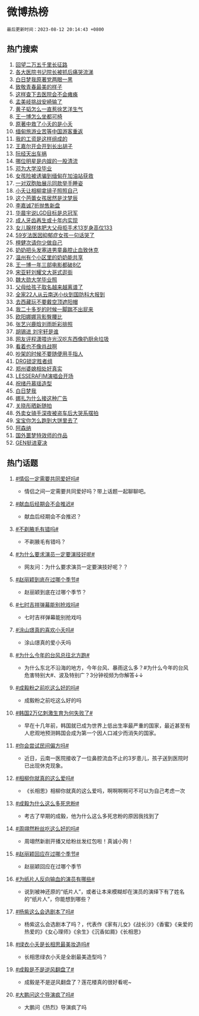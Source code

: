# 微博热榜

`最后更新时间：2023-08-12 20:14:43 +0800`

## 热门搜索

1. [回望二万五千里长征路](https://m.weibo.cn/search?containerid=100103type%3D1%26t%3D10%26q%3D%23%E5%9B%9E%E6%9C%9B%E4%BA%8C%E4%B8%87%E4%BA%94%E5%8D%83%E9%87%8C%E9%95%BF%E5%BE%81%E8%B7%AF%23&stream_entry_id=51&isnewpage=1&extparam=seat%3D1%26filter_type%3Drealtimehot%26pos%3D0%26stream_entry_id%3D51%26dgr%3D0%26cate%3D10103%26c_type%3D51%26display_time%3D1691842482%26pre_seqid%3D1691842482071012112223&luicode=10000011&lfid=106003type%253D25%2526t%253D3%2526disable_hot%253D1%2526filter_type%253Drealtimehot)
1. [各大医院书记院长被抓后痛哭流涕](https://m.weibo.cn/search?containerid=100103type%3D1%26t%3D10%26q%3D%E5%90%84%E5%A4%A7%E5%8C%BB%E9%99%A2%E4%B9%A6%E8%AE%B0%E9%99%A2%E9%95%BF%E8%A2%AB%E6%8A%93%E5%90%8E%E7%97%9B%E5%93%AD%E6%B5%81%E6%B6%95&stream_entry_id=31&isnewpage=1&extparam=seat%3D1%26filter_type%3Drealtimehot%26q%3D%25E5%2590%2584%25E5%25A4%25A7%25E5%258C%25BB%25E9%2599%25A2%25E4%25B9%25A6%25E8%25AE%25B0%25E9%2599%25A2%25E9%2595%25BF%25E8%25A2%25AB%25E6%258A%2593%25E5%2590%258E%25E7%2597%259B%25E5%2593%25AD%25E6%25B5%2581%25E6%25B6%2595%26cate%3D5001%26dgr%3D0%26pos%3D0%26realpos%3D1%26stream_entry_id%3D31%26lcate%3D5001%26flag%3D1%26band_rank%3D1%26c_type%3D31%26display_time%3D1691842482%26pre_seqid%3D1691842482071012112223&luicode=10000011&lfid=106003type%253D25%2526t%253D3%2526disable_hot%253D1%2526filter_type%253Drealtimehot)
1. [白日梦我原著党两眼一黑](https://m.weibo.cn/search?containerid=100103type%3D1%26t%3D10%26q%3D%23%E7%99%BD%E6%97%A5%E6%A2%A6%E6%88%91%E5%8E%9F%E8%91%97%E5%85%9A%E4%B8%A4%E7%9C%BC%E4%B8%80%E9%BB%91%23&stream_entry_id=31&isnewpage=1&extparam=seat%3D1%26filter_type%3Drealtimehot%26q%3D%2523%25E7%2599%25BD%25E6%2597%25A5%25E6%25A2%25A6%25E6%2588%2591%25E5%258E%259F%25E8%2591%2597%25E5%2585%259A%25E4%25B8%25A4%25E7%259C%25BC%25E4%25B8%2580%25E9%25BB%2591%2523%26cate%3D5001%26dgr%3D0%26pos%3D1%26realpos%3D2%26stream_entry_id%3D31%26lcate%3D5001%26flag%3D1%26band_rank%3D2%26c_type%3D31%26display_time%3D1691842482%26pre_seqid%3D1691842482071012112223&luicode=10000011&lfid=106003type%253D25%2526t%253D3%2526disable_hot%253D1%2526filter_type%253Drealtimehot)
1. [致敬青春最美的样子](https://m.weibo.cn/search?containerid=100103type%3D1%26t%3D10%26q%3D%23%E8%87%B4%E6%95%AC%E9%9D%92%E6%98%A5%E6%9C%80%E7%BE%8E%E7%9A%84%E6%A0%B7%E5%AD%90%23&stream_entry_id=31&isnewpage=1&extparam=seat%3D1%26filter_type%3Drealtimehot%26q%3D%2523%25E8%2587%25B4%25E6%2595%25AC%25E9%259D%2592%25E6%2598%25A5%25E6%259C%2580%25E7%25BE%258E%25E7%259A%2584%25E6%25A0%25B7%25E5%25AD%2590%2523%26cate%3D5001%26dgr%3D0%26pos%3D2%26realpos%3D3%26stream_entry_id%3D31%26lcate%3D5001%26flag%3D0%26band_rank%3D3%26c_type%3D31%26display_time%3D1691842482%26pre_seqid%3D1691842482071012112223&luicode=10000011&lfid=106003type%253D25%2526t%253D3%2526disable_hot%253D1%2526filter_type%253Drealtimehot)
1. [这样查下去医院会不会瘫痪](https://m.weibo.cn/search?containerid=100103type%3D1%26t%3D10%26q%3D%E8%BF%99%E6%A0%B7%E6%9F%A5%E4%B8%8B%E5%8E%BB%E5%8C%BB%E9%99%A2%E4%BC%9A%E4%B8%8D%E4%BC%9A%E7%98%AB%E7%97%AA&stream_entry_id=31&isnewpage=1&extparam=seat%3D1%26filter_type%3Drealtimehot%26q%3D%25E8%25BF%2599%25E6%25A0%25B7%25E6%259F%25A5%25E4%25B8%258B%25E5%258E%25BB%25E5%258C%25BB%25E9%2599%25A2%25E4%25BC%259A%25E4%25B8%258D%25E4%25BC%259A%25E7%2598%25AB%25E7%2597%25AA%26cate%3D5001%26dgr%3D0%26pos%3D3%26realpos%3D4%26stream_entry_id%3D31%26lcate%3D5001%26flag%3D1%26band_rank%3D4%26c_type%3D31%26display_time%3D1691842482%26pre_seqid%3D1691842482071012112223&luicode=10000011&lfid=106003type%253D25%2526t%253D3%2526disable_hot%253D1%2526filter_type%253Drealtimehot)
1. [孟美岐挑战安崎输了](https://m.weibo.cn/search?containerid=100103type%3D1%26t%3D10%26q%3D%23%E5%AD%9F%E7%BE%8E%E5%B2%90%E6%8C%91%E6%88%98%E5%AE%89%E5%B4%8E%E8%BE%93%E4%BA%86%23&stream_entry_id=31&isnewpage=1&extparam=seat%3D1%26filter_type%3Drealtimehot%26q%3D%2523%25E5%25AD%259F%25E7%25BE%258E%25E5%25B2%2590%25E6%258C%2591%25E6%2588%2598%25E5%25AE%2589%25E5%25B4%258E%25E8%25BE%2593%25E4%25BA%2586%2523%26cate%3D5001%26dgr%3D0%26pos%3D4%26realpos%3D5%26stream_entry_id%3D31%26lcate%3D5001%26flag%3D1%26band_rank%3D5%26c_type%3D31%26display_time%3D1691842482%26pre_seqid%3D1691842482071012112223&luicode=10000011&lfid=106003type%253D25%2526t%253D3%2526disable_hot%253D1%2526filter_type%253Drealtimehot)
1. [黄子韬怎么一直惹徐艺洋生气](https://m.weibo.cn/search?containerid=100103type%3D1%26t%3D10%26q%3D%23%E9%BB%84%E5%AD%90%E9%9F%AC%E6%80%8E%E4%B9%88%E4%B8%80%E7%9B%B4%E6%83%B9%E5%BE%90%E8%89%BA%E6%B4%8B%E7%94%9F%E6%B0%94%23&stream_entry_id=31&isnewpage=1&extparam=seat%3D1%26filter_type%3Drealtimehot%26q%3D%2523%25E9%25BB%2584%25E5%25AD%2590%25E9%259F%25AC%25E6%2580%258E%25E4%25B9%2588%25E4%25B8%2580%25E7%259B%25B4%25E6%2583%25B9%25E5%25BE%2590%25E8%2589%25BA%25E6%25B4%258B%25E7%2594%259F%25E6%25B0%2594%2523%26cate%3D5001%26dgr%3D0%26pos%3D5%26realpos%3D6%26stream_entry_id%3D31%26lcate%3D5001%26flag%3D1%26band_rank%3D6%26c_type%3D31%26display_time%3D1691842482%26pre_seqid%3D1691842482071012112223&luicode=10000011&lfid=106003type%253D25%2526t%253D3%2526disable_hot%253D1%2526filter_type%253Drealtimehot)
1. [王一博怎么坐都可椅](https://m.weibo.cn/search?containerid=100103type%3D1%26t%3D10%26q%3D%23%E7%8E%8B%E4%B8%80%E5%8D%9A%E6%80%8E%E4%B9%88%E5%9D%90%E9%83%BD%E5%8F%AF%E6%A4%85%23&stream_entry_id=31&isnewpage=1&extparam=seat%3D1%26filter_type%3Drealtimehot%26q%3D%2523%25E7%258E%258B%25E4%25B8%2580%25E5%258D%259A%25E6%2580%258E%25E4%25B9%2588%25E5%259D%2590%25E9%2583%25BD%25E5%258F%25AF%25E6%25A4%2585%2523%26cate%3D5001%26adid%3D199388%26is_ad_pos%3D1%26dgr%3D0%26pos%3D6%26stream_entry_id%3D31%26lcate%3D5001%26band_rank%3D7%26topic_ad%3D1%26c_type%3D31%26display_time%3D1691842482%26pre_seqid%3D1691842482071012112223&luicode=10000011&lfid=106003type%253D25%2526t%253D3%2526disable_hot%253D1%2526filter_type%253Drealtimehot)
1. [原著中救了小夭的是小夭](https://m.weibo.cn/search?containerid=100103type%3D1%26t%3D10%26q%3D%23%E5%8E%9F%E8%91%97%E4%B8%AD%E6%95%91%E4%BA%86%E5%B0%8F%E5%A4%AD%E7%9A%84%E6%98%AF%E5%B0%8F%E5%A4%AD%23&stream_entry_id=31&isnewpage=1&extparam=seat%3D1%26filter_type%3Drealtimehot%26q%3D%2523%25E5%258E%259F%25E8%2591%2597%25E4%25B8%25AD%25E6%2595%2591%25E4%25BA%2586%25E5%25B0%258F%25E5%25A4%25AD%25E7%259A%2584%25E6%2598%25AF%25E5%25B0%258F%25E5%25A4%25AD%2523%26cate%3D5001%26dgr%3D0%26pos%3D7%26realpos%3D7%26stream_entry_id%3D31%26lcate%3D5001%26flag%3D2%26band_rank%3D7%26c_type%3D31%26display_time%3D1691842482%26pre_seqid%3D1691842482071012112223&luicode=10000011&lfid=106003type%253D25%2526t%253D3%2526disable_hot%253D1%2526filter_type%253Drealtimehot)
1. [缅甸旅游业苦等中国游客重返](https://m.weibo.cn/search?containerid=100103type%3D1%26t%3D10%26q%3D%23%E7%BC%85%E7%94%B8%E6%97%85%E6%B8%B8%E4%B8%9A%E8%8B%A6%E7%AD%89%E4%B8%AD%E5%9B%BD%E6%B8%B8%E5%AE%A2%E9%87%8D%E8%BF%94%23&stream_entry_id=31&isnewpage=1&extparam=seat%3D1%26filter_type%3Drealtimehot%26q%3D%2523%25E7%25BC%2585%25E7%2594%25B8%25E6%2597%2585%25E6%25B8%25B8%25E4%25B8%259A%25E8%258B%25A6%25E7%25AD%2589%25E4%25B8%25AD%25E5%259B%25BD%25E6%25B8%25B8%25E5%25AE%25A2%25E9%2587%258D%25E8%25BF%2594%2523%26cate%3D5001%26dgr%3D0%26pos%3D8%26realpos%3D8%26stream_entry_id%3D31%26lcate%3D5001%26flag%3D0%26band_rank%3D8%26c_type%3D31%26display_time%3D1691842482%26pre_seqid%3D1691842482071012112223&luicode=10000011&lfid=106003type%253D25%2526t%253D3%2526disable_hot%253D1%2526filter_type%253Drealtimehot)
1. [我的工资是这样组成的](https://m.weibo.cn/search?containerid=100103type%3D1%26t%3D10%26q%3D%E6%88%91%E7%9A%84%E5%B7%A5%E8%B5%84%E6%98%AF%E8%BF%99%E6%A0%B7%E7%BB%84%E6%88%90%E7%9A%84&stream_entry_id=31&isnewpage=1&extparam=seat%3D1%26filter_type%3Drealtimehot%26q%3D%25E6%2588%2591%25E7%259A%2584%25E5%25B7%25A5%25E8%25B5%2584%25E6%2598%25AF%25E8%25BF%2599%25E6%25A0%25B7%25E7%25BB%2584%25E6%2588%2590%25E7%259A%2584%26cate%3D5001%26dgr%3D0%26pos%3D9%26realpos%3D9%26stream_entry_id%3D31%26lcate%3D5001%26flag%3D1%26band_rank%3D9%26c_type%3D31%26display_time%3D1691842482%26pre_seqid%3D1691842482071012112223&luicode=10000011&lfid=106003type%253D25%2526t%253D3%2526disable_hot%253D1%2526filter_type%253Drealtimehot)
1. [王嘉尔开会开到长出胡子](https://m.weibo.cn/search?containerid=100103type%3D1%26t%3D10%26q%3D%23%E7%8E%8B%E5%98%89%E5%B0%94%E5%BC%80%E4%BC%9A%E5%BC%80%E5%88%B0%E9%95%BF%E5%87%BA%E8%83%A1%E5%AD%90%23&stream_entry_id=31&isnewpage=1&extparam=seat%3D1%26filter_type%3Drealtimehot%26q%3D%2523%25E7%258E%258B%25E5%2598%2589%25E5%25B0%2594%25E5%25BC%2580%25E4%25BC%259A%25E5%25BC%2580%25E5%2588%25B0%25E9%2595%25BF%25E5%2587%25BA%25E8%2583%25A1%25E5%25AD%2590%2523%26cate%3D5001%26dgr%3D0%26pos%3D10%26realpos%3D10%26stream_entry_id%3D31%26lcate%3D5001%26flag%3D1%26band_rank%3D10%26c_type%3D31%26display_time%3D1691842482%26pre_seqid%3D1691842482071012112223&luicode=10000011&lfid=106003type%253D25%2526t%253D3%2526disable_hot%253D1%2526filter_type%253Drealtimehot)
1. [阮经天出车祸](https://m.weibo.cn/search?containerid=100103type%3D1%26t%3D10%26q%3D%23%E9%98%AE%E7%BB%8F%E5%A4%A9%E5%87%BA%E8%BD%A6%E7%A5%B8%23&stream_entry_id=31&isnewpage=1&extparam=seat%3D1%26filter_type%3Drealtimehot%26q%3D%2523%25E9%2598%25AE%25E7%25BB%258F%25E5%25A4%25A9%25E5%2587%25BA%25E8%25BD%25A6%25E7%25A5%25B8%2523%26cate%3D5001%26dgr%3D0%26pos%3D11%26realpos%3D11%26stream_entry_id%3D31%26lcate%3D5001%26flag%3D2%26band_rank%3D11%26c_type%3D31%26display_time%3D1691842482%26pre_seqid%3D1691842482071012112223&luicode=10000011&lfid=106003type%253D25%2526t%253D3%2526disable_hot%253D1%2526filter_type%253Drealtimehot)
1. [哪位明星是内娱的一股清流](https://m.weibo.cn/search?containerid=100103type%3D1%26t%3D10%26q%3D%23%E5%93%AA%E4%BD%8D%E6%98%8E%E6%98%9F%E6%98%AF%E5%86%85%E5%A8%B1%E7%9A%84%E4%B8%80%E8%82%A1%E6%B8%85%E6%B5%81%23&stream_entry_id=31&isnewpage=1&extparam=seat%3D1%26filter_type%3Drealtimehot%26q%3D%2523%25E5%2593%25AA%25E4%25BD%258D%25E6%2598%258E%25E6%2598%259F%25E6%2598%25AF%25E5%2586%2585%25E5%25A8%25B1%25E7%259A%2584%25E4%25B8%2580%25E8%2582%25A1%25E6%25B8%2585%25E6%25B5%2581%2523%26cate%3D5001%26dgr%3D0%26pos%3D12%26realpos%3D12%26stream_entry_id%3D31%26lcate%3D5001%26flag%3D2%26band_rank%3D12%26c_type%3D31%26display_time%3D1691842482%26pre_seqid%3D1691842482071012112223&luicode=10000011&lfid=106003type%253D25%2526t%253D3%2526disable_hot%253D1%2526filter_type%253Drealtimehot)
1. [邓为大学没毕业](https://m.weibo.cn/search?containerid=100103type%3D1%26t%3D10%26q%3D%23%E9%82%93%E4%B8%BA%E5%A4%A7%E5%AD%A6%E6%B2%A1%E6%AF%95%E4%B8%9A%23&stream_entry_id=31&isnewpage=1&extparam=seat%3D1%26filter_type%3Drealtimehot%26q%3D%2523%25E9%2582%2593%25E4%25B8%25BA%25E5%25A4%25A7%25E5%25AD%25A6%25E6%25B2%25A1%25E6%25AF%2595%25E4%25B8%259A%2523%26cate%3D5001%26dgr%3D0%26pos%3D13%26realpos%3D13%26stream_entry_id%3D31%26lcate%3D5001%26flag%3D2%26band_rank%3D13%26c_type%3D31%26display_time%3D1691842482%26pre_seqid%3D1691842482071012112223&luicode=10000011&lfid=106003type%253D25%2526t%253D3%2526disable_hot%253D1%2526filter_type%253Drealtimehot)
1. [女孩险被诱骗到缅甸在加油站获救](https://m.weibo.cn/search?containerid=100103type%3D1%26t%3D10%26q%3D%23%E5%A5%B3%E5%AD%A9%E9%99%A9%E8%A2%AB%E8%AF%B1%E9%AA%97%E5%88%B0%E7%BC%85%E7%94%B8%E5%9C%A8%E5%8A%A0%E6%B2%B9%E7%AB%99%E8%8E%B7%E6%95%91%23&stream_entry_id=31&isnewpage=1&extparam=seat%3D1%26filter_type%3Drealtimehot%26q%3D%2523%25E5%25A5%25B3%25E5%25AD%25A9%25E9%2599%25A9%25E8%25A2%25AB%25E8%25AF%25B1%25E9%25AA%2597%25E5%2588%25B0%25E7%25BC%2585%25E7%2594%25B8%25E5%259C%25A8%25E5%258A%25A0%25E6%25B2%25B9%25E7%25AB%2599%25E8%258E%25B7%25E6%2595%2591%2523%26cate%3D5001%26dgr%3D0%26pos%3D14%26realpos%3D14%26stream_entry_id%3D31%26lcate%3D5001%26flag%3D0%26band_rank%3D14%26c_type%3D31%26display_time%3D1691842482%26pre_seqid%3D1691842482071012112223&luicode=10000011&lfid=106003type%253D25%2526t%253D3%2526disable_hot%253D1%2526filter_type%253Drealtimehot)
1. [一对双胞胎展示同款举手睡姿](https://m.weibo.cn/search?containerid=100103type%3D1%26t%3D10%26q%3D%23%E4%B8%80%E5%AF%B9%E5%8F%8C%E8%83%9E%E8%83%8E%E5%B1%95%E7%A4%BA%E5%90%8C%E6%AC%BE%E4%B8%BE%E6%89%8B%E7%9D%A1%E5%A7%BF%23&stream_entry_id=31&isnewpage=1&extparam=seat%3D1%26filter_type%3Drealtimehot%26q%3D%2523%25E4%25B8%2580%25E5%25AF%25B9%25E5%258F%258C%25E8%2583%259E%25E8%2583%258E%25E5%25B1%2595%25E7%25A4%25BA%25E5%2590%258C%25E6%25AC%25BE%25E4%25B8%25BE%25E6%2589%258B%25E7%259D%25A1%25E5%25A7%25BF%2523%26cate%3D5001%26dgr%3D0%26pos%3D15%26realpos%3D15%26stream_entry_id%3D31%26lcate%3D5001%26flag%3D32768%26band_rank%3D15%26c_type%3D31%26display_time%3D1691842482%26pre_seqid%3D1691842482071012112223&luicode=10000011&lfid=106003type%253D25%2526t%253D3%2526disable_hot%253D1%2526filter_type%253Drealtimehot)
1. [小夭让相柳拿镜子照照自己](https://m.weibo.cn/search?containerid=100103type%3D1%26t%3D10%26q%3D%23%E5%B0%8F%E5%A4%AD%E8%AE%A9%E7%9B%B8%E6%9F%B3%E6%8B%BF%E9%95%9C%E5%AD%90%E7%85%A7%E7%85%A7%E8%87%AA%E5%B7%B1%23&stream_entry_id=31&isnewpage=1&extparam=seat%3D1%26filter_type%3Drealtimehot%26q%3D%2523%25E5%25B0%258F%25E5%25A4%25AD%25E8%25AE%25A9%25E7%259B%25B8%25E6%259F%25B3%25E6%258B%25BF%25E9%2595%259C%25E5%25AD%2590%25E7%2585%25A7%25E7%2585%25A7%25E8%2587%25AA%25E5%25B7%25B1%2523%26cate%3D5001%26dgr%3D0%26pos%3D16%26realpos%3D16%26stream_entry_id%3D31%26lcate%3D5001%26flag%3D1%26band_rank%3D16%26c_type%3D31%26display_time%3D1691842482%26pre_seqid%3D1691842482071012112223&luicode=10000011&lfid=106003type%253D25%2526t%253D3%2526disable_hot%253D1%2526filter_type%253Drealtimehot)
1. [这个芭蕾女孩居然是沈梦辰](https://m.weibo.cn/search?containerid=100103type%3D1%26t%3D10%26q%3D%23%E8%BF%99%E4%B8%AA%E8%8A%AD%E8%95%BE%E5%A5%B3%E5%AD%A9%E5%B1%85%E7%84%B6%E6%98%AF%E6%B2%88%E6%A2%A6%E8%BE%B0%23&stream_entry_id=31&isnewpage=1&extparam=seat%3D1%26filter_type%3Drealtimehot%26q%3D%2523%25E8%25BF%2599%25E4%25B8%25AA%25E8%258A%25AD%25E8%2595%25BE%25E5%25A5%25B3%25E5%25AD%25A9%25E5%25B1%2585%25E7%2584%25B6%25E6%2598%25AF%25E6%25B2%2588%25E6%25A2%25A6%25E8%25BE%25B0%2523%26cate%3D5001%26dgr%3D0%26pos%3D17%26realpos%3D17%26stream_entry_id%3D31%26lcate%3D5001%26flag%3D2%26band_rank%3D17%26c_type%3D31%26display_time%3D1691842482%26pre_seqid%3D1691842482071012112223&luicode=10000011&lfid=106003type%253D25%2526t%253D3%2526disable_hot%253D1%2526filter_type%253Drealtimehot)
1. [李嘉诚7折抛售新盘](https://m.weibo.cn/search?containerid=100103type%3D1%26t%3D10%26q%3D%23%E6%9D%8E%E5%98%89%E8%AF%9A7%E6%8A%98%E6%8A%9B%E5%94%AE%E6%96%B0%E7%9B%98%23&stream_entry_id=31&isnewpage=1&extparam=seat%3D1%26filter_type%3Drealtimehot%26q%3D%2523%25E6%259D%258E%25E5%2598%2589%25E8%25AF%259A7%25E6%258A%2598%25E6%258A%259B%25E5%2594%25AE%25E6%2596%25B0%25E7%259B%2598%2523%26cate%3D5001%26dgr%3D0%26pos%3D18%26realpos%3D18%26stream_entry_id%3D31%26lcate%3D5001%26flag%3D1%26band_rank%3D18%26c_type%3D31%26display_time%3D1691842482%26pre_seqid%3D1691842482071012112223&luicode=10000011&lfid=106003type%253D25%2526t%253D3%2526disable_hot%253D1%2526filter_type%253Drealtimehot)
1. [华晨宇说LGD目标是总冠军](https://m.weibo.cn/search?containerid=100103type%3D1%26t%3D10%26q%3D%23%E5%8D%8E%E6%99%A8%E5%AE%87%E8%AF%B4LGD%E7%9B%AE%E6%A0%87%E6%98%AF%E6%80%BB%E5%86%A0%E5%86%9B%23&stream_entry_id=31&isnewpage=1&extparam=seat%3D1%26filter_type%3Drealtimehot%26q%3D%2523%25E5%258D%258E%25E6%2599%25A8%25E5%25AE%2587%25E8%25AF%25B4LGD%25E7%259B%25AE%25E6%25A0%2587%25E6%2598%25AF%25E6%2580%25BB%25E5%2586%25A0%25E5%2586%259B%2523%26cate%3D5001%26dgr%3D0%26pos%3D19%26realpos%3D19%26stream_entry_id%3D31%26lcate%3D5001%26flag%3D1%26band_rank%3D19%26c_type%3D31%26display_time%3D1691842482%26pre_seqid%3D1691842482071012112223&luicode=10000011&lfid=106003type%253D25%2526t%253D3%2526disable_hot%253D1%2526filter_type%253Drealtimehot)
1. [成人牙齿再生或十年内实现](https://m.weibo.cn/search?containerid=100103type%3D1%26t%3D10%26q%3D%23%E6%88%90%E4%BA%BA%E7%89%99%E9%BD%BF%E5%86%8D%E7%94%9F%E6%88%96%E5%8D%81%E5%B9%B4%E5%86%85%E5%AE%9E%E7%8E%B0%23&stream_entry_id=31&isnewpage=1&extparam=seat%3D1%26filter_type%3Drealtimehot%26q%3D%2523%25E6%2588%2590%25E4%25BA%25BA%25E7%2589%2599%25E9%25BD%25BF%25E5%2586%258D%25E7%2594%259F%25E6%2588%2596%25E5%258D%2581%25E5%25B9%25B4%25E5%2586%2585%25E5%25AE%259E%25E7%258E%25B0%2523%26cate%3D5001%26dgr%3D0%26pos%3D20%26realpos%3D20%26stream_entry_id%3D31%26lcate%3D5001%26flag%3D0%26band_rank%3D20%26c_type%3D31%26display_time%3D1691842482%26pre_seqid%3D1691842482071012112223&luicode=10000011&lfid=106003type%253D25%2526t%253D3%2526disable_hot%253D1%2526filter_type%253Drealtimehot)
1. [女儿腺样体肥大父母拒手术13岁身高仅133](https://m.weibo.cn/search?containerid=100103type%3D1%26t%3D10%26q%3D%23%E5%A5%B3%E5%84%BF%E8%85%BA%E6%A0%B7%E4%BD%93%E8%82%A5%E5%A4%A7%E7%88%B6%E6%AF%8D%E6%8B%92%E6%89%8B%E6%9C%AF13%E5%B2%81%E8%BA%AB%E9%AB%98%E4%BB%85133%23&stream_entry_id=31&isnewpage=1&extparam=seat%3D1%26filter_type%3Drealtimehot%26q%3D%2523%25E5%25A5%25B3%25E5%2584%25BF%25E8%2585%25BA%25E6%25A0%25B7%25E4%25BD%2593%25E8%2582%25A5%25E5%25A4%25A7%25E7%2588%25B6%25E6%25AF%258D%25E6%258B%2592%25E6%2589%258B%25E6%259C%25AF13%25E5%25B2%2581%25E8%25BA%25AB%25E9%25AB%2598%25E4%25BB%2585133%2523%26cate%3D5001%26dgr%3D0%26pos%3D21%26realpos%3D21%26stream_entry_id%3D31%26lcate%3D5001%26flag%3D1%26band_rank%3D21%26c_type%3D31%26display_time%3D1691842482%26pre_seqid%3D1691842482071012112223&luicode=10000011&lfid=106003type%253D25%2526t%253D3%2526disable_hot%253D1%2526filter_type%253Drealtimehot)
1. [59岁法医因抑郁症女孩一句话哭了](https://m.weibo.cn/search?containerid=100103type%3D1%26t%3D10%26q%3D%2359%E5%B2%81%E6%B3%95%E5%8C%BB%E5%9B%A0%E6%8A%91%E9%83%81%E7%97%87%E5%A5%B3%E5%AD%A9%E4%B8%80%E5%8F%A5%E8%AF%9D%E5%93%AD%E4%BA%86%23&stream_entry_id=31&isnewpage=1&extparam=seat%3D1%26filter_type%3Drealtimehot%26q%3D%252359%25E5%25B2%2581%25E6%25B3%2595%25E5%258C%25BB%25E5%259B%25A0%25E6%258A%2591%25E9%2583%2581%25E7%2597%2587%25E5%25A5%25B3%25E5%25AD%25A9%25E4%25B8%2580%25E5%258F%25A5%25E8%25AF%259D%25E5%2593%25AD%25E4%25BA%2586%2523%26cate%3D5001%26dgr%3D0%26pos%3D22%26realpos%3D22%26stream_entry_id%3D31%26lcate%3D5001%26flag%3D2%26band_rank%3D22%26c_type%3D31%26display_time%3D1691842482%26pre_seqid%3D1691842482071012112223&luicode=10000011&lfid=106003type%253D25%2526t%253D3%2526disable_hot%253D1%2526filter_type%253Drealtimehot)
1. [檀健次请你少做自己](https://m.weibo.cn/search?containerid=100103type%3D1%26t%3D10%26q%3D%E6%AA%80%E5%81%A5%E6%AC%A1%E8%AF%B7%E4%BD%A0%E5%B0%91%E5%81%9A%E8%87%AA%E5%B7%B1&stream_entry_id=31&isnewpage=1&extparam=seat%3D1%26filter_type%3Drealtimehot%26q%3D%25E6%25AA%2580%25E5%2581%25A5%25E6%25AC%25A1%25E8%25AF%25B7%25E4%25BD%25A0%25E5%25B0%2591%25E5%2581%259A%25E8%2587%25AA%25E5%25B7%25B1%26cate%3D5001%26dgr%3D0%26pos%3D23%26realpos%3D23%26stream_entry_id%3D31%26lcate%3D5001%26flag%3D1%26band_rank%3D23%26c_type%3D31%26display_time%3D1691842482%26pre_seqid%3D1691842482071012112223&luicode=10000011&lfid=106003type%253D25%2526t%253D3%2526disable_hot%253D1%2526filter_type%253Drealtimehot)
1. [奶奶把头发塞进男童鼻腔止血致休克](https://m.weibo.cn/search?containerid=100103type%3D1%26t%3D10%26q%3D%23%E5%A5%B6%E5%A5%B6%E6%8A%8A%E5%A4%B4%E5%8F%91%E5%A1%9E%E8%BF%9B%E7%94%B7%E7%AB%A5%E9%BC%BB%E8%85%94%E6%AD%A2%E8%A1%80%E8%87%B4%E4%BC%91%E5%85%8B%23&stream_entry_id=31&isnewpage=1&extparam=seat%3D1%26filter_type%3Drealtimehot%26q%3D%2523%25E5%25A5%25B6%25E5%25A5%25B6%25E6%258A%258A%25E5%25A4%25B4%25E5%258F%2591%25E5%25A1%259E%25E8%25BF%259B%25E7%2594%25B7%25E7%25AB%25A5%25E9%25BC%25BB%25E8%2585%2594%25E6%25AD%25A2%25E8%25A1%2580%25E8%2587%25B4%25E4%25BC%2591%25E5%2585%258B%2523%26cate%3D5001%26dgr%3D0%26pos%3D24%26realpos%3D24%26stream_entry_id%3D31%26lcate%3D5001%26flag%3D0%26band_rank%3D24%26c_type%3D31%26display_time%3D1691842482%26pre_seqid%3D1691842482071012112223&luicode=10000011&lfid=106003type%253D25%2526t%253D3%2526disable_hot%253D1%2526filter_type%253Drealtimehot)
1. [温州有个小区里的奶奶能共享](https://m.weibo.cn/search?containerid=100103type%3D1%26t%3D10%26q%3D%23%E6%B8%A9%E5%B7%9E%E6%9C%89%E4%B8%AA%E5%B0%8F%E5%8C%BA%E9%87%8C%E7%9A%84%E5%A5%B6%E5%A5%B6%E8%83%BD%E5%85%B1%E4%BA%AB%23&stream_entry_id=31&isnewpage=1&extparam=seat%3D1%26filter_type%3Drealtimehot%26q%3D%2523%25E6%25B8%25A9%25E5%25B7%259E%25E6%259C%2589%25E4%25B8%25AA%25E5%25B0%258F%25E5%258C%25BA%25E9%2587%258C%25E7%259A%2584%25E5%25A5%25B6%25E5%25A5%25B6%25E8%2583%25BD%25E5%2585%25B1%25E4%25BA%25AB%2523%26cate%3D5001%26dgr%3D0%26pos%3D25%26realpos%3D25%26stream_entry_id%3D31%26lcate%3D5001%26flag%3D32768%26band_rank%3D25%26c_type%3D31%26display_time%3D1691842482%26pre_seqid%3D1691842482071012112223&luicode=10000011&lfid=106003type%253D25%2526t%253D3%2526disable_hot%253D1%2526filter_type%253Drealtimehot)
1. [王一博一年三部电影都破8亿](https://m.weibo.cn/search?containerid=100103type%3D1%26t%3D10%26q%3D%23%E7%8E%8B%E4%B8%80%E5%8D%9A%E4%B8%80%E5%B9%B4%E4%B8%89%E9%83%A8%E7%94%B5%E5%BD%B1%E9%83%BD%E7%A0%B48%E4%BA%BF%23&stream_entry_id=31&isnewpage=1&extparam=seat%3D1%26filter_type%3Drealtimehot%26q%3D%2523%25E7%258E%258B%25E4%25B8%2580%25E5%258D%259A%25E4%25B8%2580%25E5%25B9%25B4%25E4%25B8%2589%25E9%2583%25A8%25E7%2594%25B5%25E5%25BD%25B1%25E9%2583%25BD%25E7%25A0%25B48%25E4%25BA%25BF%2523%26cate%3D5001%26dgr%3D0%26pos%3D26%26realpos%3D26%26stream_entry_id%3D31%26lcate%3D5001%26flag%3D1%26band_rank%3D26%26c_type%3D31%26display_time%3D1691842482%26pre_seqid%3D1691842482071012112223&luicode=10000011&lfid=106003type%253D25%2526t%253D3%2526disable_hot%253D1%2526filter_type%253Drealtimehot)
1. [宋亚轩刘耀文大哥式逛街](https://m.weibo.cn/search?containerid=100103type%3D1%26t%3D10%26q%3D%23%E5%AE%8B%E4%BA%9A%E8%BD%A9%E5%88%98%E8%80%80%E6%96%87%E5%A4%A7%E5%93%A5%E5%BC%8F%E9%80%9B%E8%A1%97%23&stream_entry_id=31&isnewpage=1&extparam=seat%3D1%26filter_type%3Drealtimehot%26q%3D%2523%25E5%25AE%258B%25E4%25BA%259A%25E8%25BD%25A9%25E5%2588%2598%25E8%2580%2580%25E6%2596%2587%25E5%25A4%25A7%25E5%2593%25A5%25E5%25BC%258F%25E9%2580%259B%25E8%25A1%2597%2523%26cate%3D5001%26dgr%3D0%26pos%3D27%26realpos%3D27%26stream_entry_id%3D31%26lcate%3D5001%26flag%3D1%26band_rank%3D27%26c_type%3D31%26display_time%3D1691842482%26pre_seqid%3D1691842482071012112223&luicode=10000011&lfid=106003type%253D25%2526t%253D3%2526disable_hot%253D1%2526filter_type%253Drealtimehot)
1. [魏大勋大学毕业照](https://m.weibo.cn/search?containerid=100103type%3D1%26t%3D10%26q%3D%23%E9%AD%8F%E5%A4%A7%E5%8B%8B%E5%A4%A7%E5%AD%A6%E6%AF%95%E4%B8%9A%E7%85%A7%23&stream_entry_id=31&isnewpage=1&extparam=seat%3D1%26filter_type%3Drealtimehot%26q%3D%2523%25E9%25AD%258F%25E5%25A4%25A7%25E5%258B%258B%25E5%25A4%25A7%25E5%25AD%25A6%25E6%25AF%2595%25E4%25B8%259A%25E7%2585%25A7%2523%26cate%3D5001%26dgr%3D0%26pos%3D28%26realpos%3D28%26stream_entry_id%3D31%26lcate%3D5001%26flag%3D0%26band_rank%3D28%26c_type%3D31%26display_time%3D1691842482%26pre_seqid%3D1691842482071012112223&luicode=10000011&lfid=106003type%253D25%2526t%253D3%2526disable_hot%253D1%2526filter_type%253Drealtimehot)
1. [父母给孩子取名越来越离谱了](https://m.weibo.cn/search?containerid=100103type%3D1%26t%3D10%26q%3D%E7%88%B6%E6%AF%8D%E7%BB%99%E5%AD%A9%E5%AD%90%E5%8F%96%E5%90%8D%E8%B6%8A%E6%9D%A5%E8%B6%8A%E7%A6%BB%E8%B0%B1%E4%BA%86&stream_entry_id=31&isnewpage=1&extparam=seat%3D1%26filter_type%3Drealtimehot%26q%3D%25E7%2588%25B6%25E6%25AF%258D%25E7%25BB%2599%25E5%25AD%25A9%25E5%25AD%2590%25E5%258F%2596%25E5%2590%258D%25E8%25B6%258A%25E6%259D%25A5%25E8%25B6%258A%25E7%25A6%25BB%25E8%25B0%25B1%25E4%25BA%2586%26cate%3D5001%26dgr%3D0%26pos%3D29%26realpos%3D29%26stream_entry_id%3D31%26lcate%3D5001%26flag%3D0%26band_rank%3D29%26c_type%3D31%26display_time%3D1691842482%26pre_seqid%3D1691842482071012112223&luicode=10000011&lfid=106003type%253D25%2526t%253D3%2526disable_hot%253D1%2526filter_type%253Drealtimehot)
1. [全家22人从云南送小伙到国防科大报到](https://m.weibo.cn/search?containerid=100103type%3D1%26t%3D10%26q%3D%23%E5%85%A8%E5%AE%B622%E4%BA%BA%E4%BB%8E%E4%BA%91%E5%8D%97%E9%80%81%E5%B0%8F%E4%BC%99%E5%88%B0%E5%9B%BD%E9%98%B2%E7%A7%91%E5%A4%A7%E6%8A%A5%E5%88%B0%23&stream_entry_id=31&isnewpage=1&extparam=seat%3D1%26filter_type%3Drealtimehot%26q%3D%2523%25E5%2585%25A8%25E5%25AE%25B622%25E4%25BA%25BA%25E4%25BB%258E%25E4%25BA%2591%25E5%258D%2597%25E9%2580%2581%25E5%25B0%258F%25E4%25BC%2599%25E5%2588%25B0%25E5%259B%25BD%25E9%2598%25B2%25E7%25A7%2591%25E5%25A4%25A7%25E6%258A%25A5%25E5%2588%25B0%2523%26cate%3D5001%26dgr%3D0%26pos%3D30%26realpos%3D30%26stream_entry_id%3D31%26lcate%3D5001%26flag%3D32768%26band_rank%3D30%26c_type%3D31%26display_time%3D1691842482%26pre_seqid%3D1691842482071012112223&luicode=10000011&lfid=106003type%253D25%2526t%253D3%2526disable_hot%253D1%2526filter_type%253Drealtimehot)
1. [去西藏玩不要戴空顶遮阳帽](https://m.weibo.cn/search?containerid=100103type%3D1%26t%3D10%26q%3D%23%E5%8E%BB%E8%A5%BF%E8%97%8F%E7%8E%A9%E4%B8%8D%E8%A6%81%E6%88%B4%E7%A9%BA%E9%A1%B6%E9%81%AE%E9%98%B3%E5%B8%BD%23&stream_entry_id=31&isnewpage=1&extparam=seat%3D1%26filter_type%3Drealtimehot%26q%3D%2523%25E5%258E%25BB%25E8%25A5%25BF%25E8%2597%258F%25E7%258E%25A9%25E4%25B8%258D%25E8%25A6%2581%25E6%2588%25B4%25E7%25A9%25BA%25E9%25A1%25B6%25E9%2581%25AE%25E9%2598%25B3%25E5%25B8%25BD%2523%26cate%3D5001%26dgr%3D0%26pos%3D31%26realpos%3D31%26stream_entry_id%3D31%26lcate%3D5001%26flag%3D1%26band_rank%3D31%26c_type%3D31%26display_time%3D1691842482%26pre_seqid%3D1691842482071012112223&luicode=10000011&lfid=106003type%253D25%2526t%253D3%2526disable_hot%253D1%2526filter_type%253Drealtimehot)
1. [我二十多岁的时候一脚踹不出屁来](https://m.weibo.cn/search?containerid=100103type%3D1%26t%3D10%26q%3D%E6%88%91%E4%BA%8C%E5%8D%81%E5%A4%9A%E5%B2%81%E7%9A%84%E6%97%B6%E5%80%99%E4%B8%80%E8%84%9A%E8%B8%B9%E4%B8%8D%E5%87%BA%E5%B1%81%E6%9D%A5&stream_entry_id=31&isnewpage=1&extparam=seat%3D1%26filter_type%3Drealtimehot%26q%3D%25E6%2588%2591%25E4%25BA%258C%25E5%258D%2581%25E5%25A4%259A%25E5%25B2%2581%25E7%259A%2584%25E6%2597%25B6%25E5%2580%2599%25E4%25B8%2580%25E8%2584%259A%25E8%25B8%25B9%25E4%25B8%258D%25E5%2587%25BA%25E5%25B1%2581%25E6%259D%25A5%26cate%3D5001%26dgr%3D0%26pos%3D32%26realpos%3D32%26stream_entry_id%3D31%26lcate%3D5001%26flag%3D1%26band_rank%3D32%26c_type%3D31%26display_time%3D1691842482%26pre_seqid%3D1691842482071012112223&luicode=10000011&lfid=106003type%253D25%2526t%253D3%2526disable_hot%253D1%2526filter_type%253Drealtimehot)
1. [欧阳娜娜背影臀腰比](https://m.weibo.cn/search?containerid=100103type%3D1%26t%3D10%26q%3D%23%E6%AC%A7%E9%98%B3%E5%A8%9C%E5%A8%9C%E8%83%8C%E5%BD%B1%E8%87%80%E8%85%B0%E6%AF%94%23&stream_entry_id=31&isnewpage=1&extparam=seat%3D1%26filter_type%3Drealtimehot%26q%3D%2523%25E6%25AC%25A7%25E9%2598%25B3%25E5%25A8%259C%25E5%25A8%259C%25E8%2583%258C%25E5%25BD%25B1%25E8%2587%2580%25E8%2585%25B0%25E6%25AF%2594%2523%26cate%3D5001%26dgr%3D0%26pos%3D33%26realpos%3D33%26stream_entry_id%3D31%26lcate%3D5001%26flag%3D0%26band_rank%3D33%26c_type%3D31%26display_time%3D1691842482%26pre_seqid%3D1691842482071012112223&luicode=10000011&lfid=106003type%253D25%2526t%253D3%2526disable_hot%253D1%2526filter_type%253Drealtimehot)
1. [张艺兴鹿晗刘雨昕彩排照](https://m.weibo.cn/search?containerid=100103type%3D1%26t%3D10%26q%3D%23%E5%BC%A0%E8%89%BA%E5%85%B4%E9%B9%BF%E6%99%97%E5%88%98%E9%9B%A8%E6%98%95%E5%BD%A9%E6%8E%92%E7%85%A7%23&stream_entry_id=31&isnewpage=1&extparam=seat%3D1%26filter_type%3Drealtimehot%26q%3D%2523%25E5%25BC%25A0%25E8%2589%25BA%25E5%2585%25B4%25E9%25B9%25BF%25E6%2599%2597%25E5%2588%2598%25E9%259B%25A8%25E6%2598%2595%25E5%25BD%25A9%25E6%258E%2592%25E7%2585%25A7%2523%26cate%3D5001%26dgr%3D0%26pos%3D34%26realpos%3D34%26stream_entry_id%3D31%26lcate%3D5001%26flag%3D0%26band_rank%3D34%26c_type%3D31%26display_time%3D1691842482%26pre_seqid%3D1691842482071012112223&luicode=10000011&lfid=106003type%253D25%2526t%253D3%2526disable_hot%253D1%2526filter_type%253Drealtimehot)
1. [胡锡进 刘宇轩是谁](https://m.weibo.cn/search?containerid=100103type%3D1%26t%3D10%26q%3D%E8%83%A1%E9%94%A1%E8%BF%9B+%E5%88%98%E5%AE%87%E8%BD%A9%E6%98%AF%E8%B0%81&stream_entry_id=31&isnewpage=1&extparam=seat%3D1%26filter_type%3Drealtimehot%26q%3D%25E8%2583%25A1%25E9%2594%25A1%25E8%25BF%259B%2520%25E5%2588%2598%25E5%25AE%2587%25E8%25BD%25A9%25E6%2598%25AF%25E8%25B0%2581%26cate%3D5001%26dgr%3D0%26pos%3D35%26realpos%3D35%26stream_entry_id%3D31%26lcate%3D5001%26flag%3D1%26band_rank%3D35%26c_type%3D31%26display_time%3D1691842482%26pre_seqid%3D1691842482071012112223&luicode=10000011&lfid=106003type%253D25%2526t%253D3%2526disable_hot%253D1%2526filter_type%253Drealtimehot)
1. [网友评程潇喂许光汉吃东西像扔厨余垃圾](https://m.weibo.cn/search?containerid=100103type%3D1%26t%3D10%26q%3D%23%E7%BD%91%E5%8F%8B%E8%AF%84%E7%A8%8B%E6%BD%87%E5%96%82%E8%AE%B8%E5%85%89%E6%B1%89%E5%90%83%E4%B8%9C%E8%A5%BF%E5%83%8F%E6%89%94%E5%8E%A8%E4%BD%99%E5%9E%83%E5%9C%BE%23&stream_entry_id=31&isnewpage=1&extparam=seat%3D1%26filter_type%3Drealtimehot%26q%3D%2523%25E7%25BD%2591%25E5%258F%258B%25E8%25AF%2584%25E7%25A8%258B%25E6%25BD%2587%25E5%2596%2582%25E8%25AE%25B8%25E5%2585%2589%25E6%25B1%2589%25E5%2590%2583%25E4%25B8%259C%25E8%25A5%25BF%25E5%2583%258F%25E6%2589%2594%25E5%258E%25A8%25E4%25BD%2599%25E5%259E%2583%25E5%259C%25BE%2523%26cate%3D5001%26dgr%3D0%26pos%3D36%26realpos%3D36%26stream_entry_id%3D31%26lcate%3D5001%26flag%3D0%26band_rank%3D36%26c_type%3D31%26display_time%3D1691842482%26pre_seqid%3D1691842482071012112223&luicode=10000011&lfid=106003type%253D25%2526t%253D3%2526disable_hot%253D1%2526filter_type%253Drealtimehot)
1. [看着也不像肖战啊](https://m.weibo.cn/search?containerid=100103type%3D1%26t%3D10%26q%3D%23%E7%9C%8B%E7%9D%80%E4%B9%9F%E4%B8%8D%E5%83%8F%E8%82%96%E6%88%98%E5%95%8A%23&stream_entry_id=31&isnewpage=1&extparam=seat%3D1%26filter_type%3Drealtimehot%26q%3D%2523%25E7%259C%258B%25E7%259D%2580%25E4%25B9%259F%25E4%25B8%258D%25E5%2583%258F%25E8%2582%2596%25E6%2588%2598%25E5%2595%258A%2523%26cate%3D5001%26dgr%3D0%26pos%3D37%26realpos%3D37%26stream_entry_id%3D31%26lcate%3D5001%26flag%3D0%26band_rank%3D37%26c_type%3D31%26display_time%3D1691842482%26pre_seqid%3D1691842482071012112223&luicode=10000011&lfid=106003type%253D25%2526t%253D3%2526disable_hot%253D1%2526filter_type%253Drealtimehot)
1. [吵架的时候不要随便用手指人](https://m.weibo.cn/search?containerid=100103type%3D1%26t%3D10%26q%3D%E5%90%B5%E6%9E%B6%E7%9A%84%E6%97%B6%E5%80%99%E4%B8%8D%E8%A6%81%E9%9A%8F%E4%BE%BF%E7%94%A8%E6%89%8B%E6%8C%87%E4%BA%BA&stream_entry_id=31&isnewpage=1&extparam=seat%3D1%26filter_type%3Drealtimehot%26q%3D%25E5%2590%25B5%25E6%259E%25B6%25E7%259A%2584%25E6%2597%25B6%25E5%2580%2599%25E4%25B8%258D%25E8%25A6%2581%25E9%259A%258F%25E4%25BE%25BF%25E7%2594%25A8%25E6%2589%258B%25E6%258C%2587%25E4%25BA%25BA%26cate%3D5001%26dgr%3D0%26pos%3D38%26realpos%3D38%26stream_entry_id%3D31%26lcate%3D5001%26flag%3D1%26band_rank%3D38%26c_type%3D31%26display_time%3D1691842482%26pre_seqid%3D1691842482071012112223&luicode=10000011&lfid=106003type%253D25%2526t%253D3%2526disable_hot%253D1%2526filter_type%253Drealtimehot)
1. [DRG锁定胜者组](https://m.weibo.cn/search?containerid=100103type%3D1%26t%3D10%26q%3D%23DRG%E9%94%81%E5%AE%9A%E8%83%9C%E8%80%85%E7%BB%84%23&stream_entry_id=31&isnewpage=1&extparam=seat%3D1%26filter_type%3Drealtimehot%26q%3D%2523DRG%25E9%2594%2581%25E5%25AE%259A%25E8%2583%259C%25E8%2580%2585%25E7%25BB%2584%2523%26cate%3D5001%26dgr%3D0%26pos%3D39%26realpos%3D39%26stream_entry_id%3D31%26lcate%3D5001%26flag%3D1%26band_rank%3D39%26c_type%3D31%26display_time%3D1691842482%26pre_seqid%3D1691842482071012112223&luicode=10000011&lfid=106003type%253D25%2526t%253D3%2526disable_hot%253D1%2526filter_type%253Drealtimehot)
1. [郑州婆媳相处好真实](https://m.weibo.cn/search?containerid=100103type%3D1%26t%3D10%26q%3D%23%E9%83%91%E5%B7%9E%E5%A9%86%E5%AA%B3%E7%9B%B8%E5%A4%84%E5%A5%BD%E7%9C%9F%E5%AE%9E%23&stream_entry_id=31&isnewpage=1&extparam=seat%3D1%26filter_type%3Drealtimehot%26q%3D%2523%25E9%2583%2591%25E5%25B7%259E%25E5%25A9%2586%25E5%25AA%25B3%25E7%259B%25B8%25E5%25A4%2584%25E5%25A5%25BD%25E7%259C%259F%25E5%25AE%259E%2523%26cate%3D5001%26dgr%3D0%26pos%3D40%26realpos%3D40%26stream_entry_id%3D31%26lcate%3D5001%26flag%3D1%26band_rank%3D40%26c_type%3D31%26display_time%3D1691842482%26pre_seqid%3D1691842482071012112223&luicode=10000011&lfid=106003type%253D25%2526t%253D3%2526disable_hot%253D1%2526filter_type%253Drealtimehot)
1. [LESSERAFIM演唱会开场](https://m.weibo.cn/search?containerid=100103type%3D1%26t%3D10%26q%3D%23LESSERAFIM%E6%BC%94%E5%94%B1%E4%BC%9A%E5%BC%80%E5%9C%BA%23&stream_entry_id=31&isnewpage=1&extparam=seat%3D1%26filter_type%3Drealtimehot%26q%3D%2523LESSERAFIM%25E6%25BC%2594%25E5%2594%25B1%25E4%25BC%259A%25E5%25BC%2580%25E5%259C%25BA%2523%26cate%3D5001%26dgr%3D0%26pos%3D41%26realpos%3D41%26stream_entry_id%3D31%26lcate%3D5001%26flag%3D1%26band_rank%3D41%26c_type%3D31%26display_time%3D1691842482%26pre_seqid%3D1691842482071012112223&luicode=10000011&lfid=106003type%253D25%2526t%253D3%2526disable_hot%253D1%2526filter_type%253Drealtimehot)
1. [祝绪丹慕瑶造型](https://m.weibo.cn/search?containerid=100103type%3D1%26t%3D10%26q%3D%23%E7%A5%9D%E7%BB%AA%E4%B8%B9%E6%85%95%E7%91%B6%E9%80%A0%E5%9E%8B%23&stream_entry_id=31&isnewpage=1&extparam=seat%3D1%26filter_type%3Drealtimehot%26q%3D%2523%25E7%25A5%259D%25E7%25BB%25AA%25E4%25B8%25B9%25E6%2585%2595%25E7%2591%25B6%25E9%2580%25A0%25E5%259E%258B%2523%26cate%3D5001%26dgr%3D0%26pos%3D42%26realpos%3D42%26stream_entry_id%3D31%26lcate%3D5001%26flag%3D1%26band_rank%3D42%26c_type%3D31%26display_time%3D1691842482%26pre_seqid%3D1691842482071012112223&luicode=10000011&lfid=106003type%253D25%2526t%253D3%2526disable_hot%253D1%2526filter_type%253Drealtimehot)
1. [白日梦我](https://m.weibo.cn/search?containerid=100103type%3D1%26t%3D10%26q%3D%E7%99%BD%E6%97%A5%E6%A2%A6%E6%88%91&stream_entry_id=31&isnewpage=1&extparam=seat%3D1%26filter_type%3Drealtimehot%26q%3D%25E7%2599%25BD%25E6%2597%25A5%25E6%25A2%25A6%25E6%2588%2591%26cate%3D5001%26dgr%3D0%26pos%3D43%26realpos%3D43%26stream_entry_id%3D31%26lcate%3D5001%26flag%3D0%26band_rank%3D43%26c_type%3D31%26display_time%3D1691842482%26pre_seqid%3D1691842482071012112223&luicode=10000011&lfid=106003type%253D25%2526t%253D3%2526disable_hot%253D1%2526filter_type%253Drealtimehot)
1. [娜扎为什么接这种广告](https://m.weibo.cn/search?containerid=100103type%3D1%26t%3D10%26q%3D%E5%A8%9C%E6%89%8E%E4%B8%BA%E4%BB%80%E4%B9%88%E6%8E%A5%E8%BF%99%E7%A7%8D%E5%B9%BF%E5%91%8A&stream_entry_id=31&isnewpage=1&extparam=seat%3D1%26filter_type%3Drealtimehot%26q%3D%25E5%25A8%259C%25E6%2589%258E%25E4%25B8%25BA%25E4%25BB%2580%25E4%25B9%2588%25E6%258E%25A5%25E8%25BF%2599%25E7%25A7%258D%25E5%25B9%25BF%25E5%2591%258A%26cate%3D5001%26dgr%3D0%26pos%3D44%26realpos%3D44%26stream_entry_id%3D31%26lcate%3D5001%26flag%3D0%26band_rank%3D44%26c_type%3D31%26display_time%3D1691842482%26pre_seqid%3D1691842482071012112223&luicode=10000011&lfid=106003type%253D25%2526t%253D3%2526disable_hot%253D1%2526filter_type%253Drealtimehot)
1. [关晓彤晒新随拍](https://m.weibo.cn/search?containerid=100103type%3D1%26t%3D10%26q%3D%23%E5%85%B3%E6%99%93%E5%BD%A4%E6%99%92%E6%96%B0%E9%9A%8F%E6%8B%8D%23&stream_entry_id=31&isnewpage=1&extparam=seat%3D1%26filter_type%3Drealtimehot%26q%3D%2523%25E5%2585%25B3%25E6%2599%2593%25E5%25BD%25A4%25E6%2599%2592%25E6%2596%25B0%25E9%259A%258F%25E6%258B%258D%2523%26cate%3D5001%26adid%3D199421%26dgr%3D0%26pos%3D45%26realpos%3D45%26stream_entry_id%3D31%26lcate%3D5001%26flag%3D0%26band_rank%3D45%26c_type%3D31%26display_time%3D1691842482%26pre_seqid%3D1691842482071012112223&luicode=10000011&lfid=106003type%253D25%2526t%253D3%2526disable_hot%253D1%2526filter_type%253Drealtimehot)
1. [外卖女骑手深夜被盗车后大哭系摆拍](https://m.weibo.cn/search?containerid=100103type%3D1%26t%3D10%26q%3D%23%E5%A4%96%E5%8D%96%E5%A5%B3%E9%AA%91%E6%89%8B%E6%B7%B1%E5%A4%9C%E8%A2%AB%E7%9B%97%E8%BD%A6%E5%90%8E%E5%A4%A7%E5%93%AD%E7%B3%BB%E6%91%86%E6%8B%8D%23&stream_entry_id=31&isnewpage=1&extparam=seat%3D1%26filter_type%3Drealtimehot%26q%3D%2523%25E5%25A4%2596%25E5%258D%2596%25E5%25A5%25B3%25E9%25AA%2591%25E6%2589%258B%25E6%25B7%25B1%25E5%25A4%259C%25E8%25A2%25AB%25E7%259B%2597%25E8%25BD%25A6%25E5%2590%258E%25E5%25A4%25A7%25E5%2593%25AD%25E7%25B3%25BB%25E6%2591%2586%25E6%258B%258D%2523%26cate%3D5001%26dgr%3D0%26pos%3D46%26realpos%3D46%26stream_entry_id%3D31%26lcate%3D5001%26flag%3D0%26band_rank%3D46%26c_type%3D31%26display_time%3D1691842482%26pre_seqid%3D1691842482071012112223&luicode=10000011&lfid=106003type%253D25%2526t%253D3%2526disable_hot%253D1%2526filter_type%253Drealtimehot)
1. [宝宝你怎么跑到大饼里去了](https://m.weibo.cn/search?containerid=100103type%3D1%26t%3D10%26q%3D%E5%AE%9D%E5%AE%9D%E4%BD%A0%E6%80%8E%E4%B9%88%E8%B7%91%E5%88%B0%E5%A4%A7%E9%A5%BC%E9%87%8C%E5%8E%BB%E4%BA%86&stream_entry_id=31&isnewpage=1&extparam=seat%3D1%26filter_type%3Drealtimehot%26q%3D%25E5%25AE%259D%25E5%25AE%259D%25E4%25BD%25A0%25E6%2580%258E%25E4%25B9%2588%25E8%25B7%2591%25E5%2588%25B0%25E5%25A4%25A7%25E9%25A5%25BC%25E9%2587%258C%25E5%258E%25BB%25E4%25BA%2586%26cate%3D5001%26dgr%3D0%26pos%3D47%26realpos%3D47%26stream_entry_id%3D31%26lcate%3D5001%26flag%3D1%26band_rank%3D47%26c_type%3D31%26display_time%3D1691842482%26pre_seqid%3D1691842482071012112223&luicode=10000011&lfid=106003type%253D25%2526t%253D3%2526disable_hot%253D1%2526filter_type%253Drealtimehot)
1. [阿森纳](https://m.weibo.cn/search?containerid=100103type%3D1%26t%3D10%26q%3D%E9%98%BF%E6%A3%AE%E7%BA%B3&stream_entry_id=31&isnewpage=1&extparam=seat%3D1%26filter_type%3Drealtimehot%26q%3D%25E9%2598%25BF%25E6%25A3%25AE%25E7%25BA%25B3%26cate%3D5001%26dgr%3D0%26pos%3D48%26realpos%3D48%26stream_entry_id%3D31%26lcate%3D5001%26flag%3D1%26band_rank%3D48%26c_type%3D31%26display_time%3D1691842482%26pre_seqid%3D1691842482071012112223&luicode=10000011&lfid=106003type%253D25%2526t%253D3%2526disable_hot%253D1%2526filter_type%253Drealtimehot)
1. [国外噩梦特效师的作品](https://m.weibo.cn/search?containerid=100103type%3D1%26t%3D10%26q%3D%E5%9B%BD%E5%A4%96%E5%99%A9%E6%A2%A6%E7%89%B9%E6%95%88%E5%B8%88%E7%9A%84%E4%BD%9C%E5%93%81&stream_entry_id=31&isnewpage=1&extparam=seat%3D1%26filter_type%3Drealtimehot%26q%3D%25E5%259B%25BD%25E5%25A4%2596%25E5%2599%25A9%25E6%25A2%25A6%25E7%2589%25B9%25E6%2595%2588%25E5%25B8%2588%25E7%259A%2584%25E4%25BD%259C%25E5%2593%2581%26cate%3D5001%26dgr%3D0%26pos%3D49%26realpos%3D49%26stream_entry_id%3D31%26lcate%3D5001%26flag%3D1%26band_rank%3D49%26c_type%3D31%26display_time%3D1691842482%26pre_seqid%3D1691842482071012112223&luicode=10000011&lfid=106003type%253D25%2526t%253D3%2526disable_hot%253D1%2526filter_type%253Drealtimehot)
1. [GEN挺进夏决](https://m.weibo.cn/search?containerid=100103type%3D1%26t%3D10%26q%3D%23GEN%E6%8C%BA%E8%BF%9B%E5%A4%8F%E5%86%B3%23&stream_entry_id=31&isnewpage=1&extparam=seat%3D1%26filter_type%3Drealtimehot%26q%3D%2523GEN%25E6%258C%25BA%25E8%25BF%259B%25E5%25A4%258F%25E5%2586%25B3%2523%26cate%3D5001%26dgr%3D0%26pos%3D50%26realpos%3D50%26stream_entry_id%3D31%26lcate%3D5001%26flag%3D0%26band_rank%3D50%26c_type%3D31%26display_time%3D1691842482%26pre_seqid%3D1691842482071012112223&luicode=10000011&lfid=106003type%253D25%2526t%253D3%2526disable_hot%253D1%2526filter_type%253Drealtimehot)

## 热门话题

1. [#情侣一定需要共同爱好吗#](https://m.weibo.cn/search?containerid=231522type%3D1%26t%3D10%26q%3D%23%E6%83%85%E4%BE%A3%E4%B8%80%E5%AE%9A%E9%9C%80%E8%A6%81%E5%85%B1%E5%90%8C%E7%88%B1%E5%A5%BD%E5%90%97%23&stream_entry_id=128&isnewpage=1&extparam=seat%3D1%26c_type%3D128%26dgr%3D0%26cate%3D5004%26unitid%3D1691768310945%26lcate%3D5004%26pos%3D1-0-0%26display_time%3D1691842482%26pre_seqid%3D169184248298902265242&luicode=10000011&lfid=231648_-_4)
    - 情侣之间一定需要共同爱好吗？带上话题一起聊聊吧。

1. [#献血后经期会不会推迟#](https://m.weibo.cn/search?containerid=231522type%3D1%26t%3D10%26q%3D%23%E7%8C%AE%E8%A1%80%E5%90%8E%E7%BB%8F%E6%9C%9F%E4%BC%9A%E4%B8%8D%E4%BC%9A%E6%8E%A8%E8%BF%9F%23&stream_entry_id=128&isnewpage=1&extparam=seat%3D1%26c_type%3D128%26dgr%3D0%26cate%3D5004%26unitid%3D1691830976816%26lcate%3D5004%26pos%3D1-0-1%26display_time%3D1691842482%26pre_seqid%3D169184248298902265242&luicode=10000011&lfid=231648_-_4)
    - 献血后经期会不会推迟？

1. [#不剃腋毛有错吗#](https://m.weibo.cn/search?containerid=231522type%3D1%26t%3D10%26q%3D%23%E4%B8%8D%E5%89%83%E8%85%8B%E6%AF%9B%E6%9C%89%E9%94%99%E5%90%97%23&stream_entry_id=128&isnewpage=1&extparam=seat%3D1%26c_type%3D128%26dgr%3D0%26cate%3D5004%26unitid%3D1691804863650%26lcate%3D5004%26pos%3D1-0-2%26display_time%3D1691842482%26pre_seqid%3D169184248298902265242&luicode=10000011&lfid=231648_-_4)
    - 不剃腋毛有错吗？

1. [#为什么要求演员一定要演技好呢#](https://m.weibo.cn/search?containerid=231522type%3D1%26t%3D10%26q%3D%23%E4%B8%BA%E4%BB%80%E4%B9%88%E8%A6%81%E6%B1%82%E6%BC%94%E5%91%98%E4%B8%80%E5%AE%9A%E8%A6%81%E6%BC%94%E6%8A%80%E5%A5%BD%E5%91%A2%23&stream_entry_id=128&isnewpage=1&extparam=seat%3D1%26c_type%3D128%26dgr%3D0%26cate%3D5004%26unitid%3D1691824996790%26lcate%3D5004%26pos%3D1-0-3%26display_time%3D1691842482%26pre_seqid%3D169184248298902265242&luicode=10000011&lfid=231648_-_4)
    - 网友问：为什么要求演员一定要演技好呢？？

1. [#赵丽颖到底在过哪个季节#](https://m.weibo.cn/search?containerid=231522type%3D1%26t%3D10%26q%3D%23%E8%B5%B5%E4%B8%BD%E9%A2%96%E5%88%B0%E5%BA%95%E5%9C%A8%E8%BF%87%E5%93%AA%E4%B8%AA%E5%AD%A3%E8%8A%82%23&stream_entry_id=128&isnewpage=1&extparam=seat%3D1%26c_type%3D128%26dgr%3D0%26cate%3D5004%26unitid%3D1691739800117%26lcate%3D5004%26pos%3D1-0-4%26display_time%3D1691842482%26pre_seqid%3D169184248298902265242&luicode=10000011&lfid=231648_-_4)
    - 赵丽颖到底在过哪个季节？

1. [#七时吉祥弹幕能别抢戏吗#](https://m.weibo.cn/search?containerid=231522type%3D1%26t%3D10%26q%3D%23%E4%B8%83%E6%97%B6%E5%90%89%E7%A5%A5%E5%BC%B9%E5%B9%95%E8%83%BD%E5%88%AB%E6%8A%A2%E6%88%8F%E5%90%97%23&stream_entry_id=128&isnewpage=1&extparam=seat%3D1%26c_type%3D128%26dgr%3D0%26cate%3D5004%26unitid%3D1691830981672%26lcate%3D5004%26pos%3D1-0-5%26display_time%3D1691842482%26pre_seqid%3D169184248298902265242&luicode=10000011&lfid=231648_-_4)
    - 七时吉祥弹幕能别抢戏吗

1. [#涂山璟真的喜欢小夭吗#](https://m.weibo.cn/search?containerid=231522type%3D1%26t%3D10%26q%3D%23%E6%B6%82%E5%B1%B1%E7%92%9F%E7%9C%9F%E7%9A%84%E5%96%9C%E6%AC%A2%E5%B0%8F%E5%A4%AD%E5%90%97%23&stream_entry_id=128&isnewpage=1&extparam=seat%3D1%26c_type%3D128%26dgr%3D0%26cate%3D5004%26unitid%3D1691838151934%26lcate%3D5004%26pos%3D1-0-6%26display_time%3D1691842482%26pre_seqid%3D169184248298902265242&luicode=10000011&lfid=231648_-_4)
    - 涂山璟真的爱小夭吗

1. [#为什么今年的台风总往北方跑#](https://m.weibo.cn/search?containerid=231522type%3D1%26t%3D10%26q%3D%23%E4%B8%BA%E4%BB%80%E4%B9%88%E4%BB%8A%E5%B9%B4%E7%9A%84%E5%8F%B0%E9%A3%8E%E6%80%BB%E5%BE%80%E5%8C%97%E6%96%B9%E8%B7%91%23&stream_entry_id=128&isnewpage=1&extparam=seat%3D1%26c_type%3D128%26dgr%3D0%26cate%3D5004%26unitid%3D1691839331201%26lcate%3D5004%26pos%3D1-0-7%26display_time%3D1691842482%26pre_seqid%3D169184248298902265242&luicode=10000011&lfid=231648_-_4)
    - 为什么东北不沿海的地方，今年台风、暴雨这么多？#为什么今年的台风危害特别大#、波及特别广？3分钟视频为你解答↓↓

1. [#成毅粉之前吃这么好的吗#](https://m.weibo.cn/search?containerid=231522type%3D1%26t%3D10%26q%3D%23%E6%88%90%E6%AF%85%E7%B2%89%E4%B9%8B%E5%89%8D%E5%90%83%E8%BF%99%E4%B9%88%E5%A5%BD%E7%9A%84%E5%90%97%23&stream_entry_id=128&isnewpage=1&extparam=seat%3D1%26c_type%3D128%26dgr%3D0%26cate%3D5004%26unitid%3D1691815387013%26lcate%3D5004%26pos%3D1-0-8%26display_time%3D1691842482%26pre_seqid%3D169184248298902265242&luicode=10000011&lfid=231648_-_4)
    - 成毅粉之前吃这么好的吗

1. [#韩国2万亿刺激生育为何失败了#](https://m.weibo.cn/search?containerid=231522type%3D1%26t%3D10%26q%3D%23%E9%9F%A9%E5%9B%BD2%E4%B8%87%E4%BA%BF%E5%88%BA%E6%BF%80%E7%94%9F%E8%82%B2%E4%B8%BA%E4%BD%95%E5%A4%B1%E8%B4%A5%E4%BA%86%23&stream_entry_id=128&isnewpage=1&extparam=seat%3D1%26c_type%3D128%26dgr%3D0%26cate%3D5004%26unitid%3D1691727769237%26lcate%3D5004%26pos%3D1-0-9%26display_time%3D1691842482%26pre_seqid%3D169184248298902265242&luicode=10000011&lfid=231648_-_4)
    - 早在十几年前，韩国就已成为世界上低出生率最严重的国家，最近甚至有人悲观地预测韩国会成为第一个因人口减少而消失的国家。

1. [#你会尝试民间偏方吗#](https://m.weibo.cn/search?containerid=231522type%3D1%26t%3D10%26q%3D%23%E4%BD%A0%E4%BC%9A%E5%B0%9D%E8%AF%95%E6%B0%91%E9%97%B4%E5%81%8F%E6%96%B9%E5%90%97%23&stream_entry_id=128&isnewpage=1&extparam=seat%3D1%26c_type%3D128%26dgr%3D0%26cate%3D5004%26unitid%3D1691830972303%26lcate%3D5004%26pos%3D1-0-10%26display_time%3D1691842482%26pre_seqid%3D169184248298902265242&luicode=10000011&lfid=231648_-_4)
    - 近日，云南一医院接收了一位鼻腔流血不止的3岁患儿，孩子送到医院时已出现休克现象。

1. [#相柳你就真的这么爱吗#](https://m.weibo.cn/search?containerid=231522type%3D1%26t%3D10%26q%3D%23%E7%9B%B8%E6%9F%B3%E4%BD%A0%E5%B0%B1%E7%9C%9F%E7%9A%84%E8%BF%99%E4%B9%88%E7%88%B1%E5%90%97%23&stream_entry_id=128&isnewpage=1&extparam=seat%3D1%26c_type%3D128%26dgr%3D0%26cate%3D5004%26unitid%3D1691713946005%26lcate%3D5004%26pos%3D1-0-11%26display_time%3D1691842482%26pre_seqid%3D169184248298902265242&luicode=10000011&lfid=231648_-_4)
    - 《长相思》相柳你就真的这么爱吗，啊啊啊啊可不可以为自己考虑一次

1. [#成毅为什么这么多死忠粉#](https://m.weibo.cn/search?containerid=231522type%3D1%26t%3D10%26q%3D%23%E6%88%90%E6%AF%85%E4%B8%BA%E4%BB%80%E4%B9%88%E8%BF%99%E4%B9%88%E5%A4%9A%E6%AD%BB%E5%BF%A0%E7%B2%89%23&stream_entry_id=128&isnewpage=1&extparam=seat%3D1%26c_type%3D128%26dgr%3D0%26cate%3D5004%26unitid%3D1691819549887%26lcate%3D5004%26pos%3D1-0-12%26display_time%3D1691842482%26pre_seqid%3D169184248298902265242&luicode=10000011&lfid=231648_-_4)
    - 考古了早期的成毅，他为什么这么多死忠粉的原因我找到了

1. [#周翊然粉丝吃这么好的吗#](https://m.weibo.cn/search?containerid=231522type%3D1%26t%3D10%26q%3D%23%E5%91%A8%E7%BF%8A%E7%84%B6%E7%B2%89%E4%B8%9D%E5%90%83%E8%BF%99%E4%B9%88%E5%A5%BD%E7%9A%84%E5%90%97%23&stream_entry_id=128&isnewpage=1&extparam=seat%3D1%26c_type%3D128%26dgr%3D0%26cate%3D5004%26unitid%3D1691825856234%26lcate%3D5004%26pos%3D1-0-13%26display_time%3D1691842482%26pre_seqid%3D169184248298902265242&luicode=10000011&lfid=231648_-_4)
    - 周翊然新剧开播又给粉丝发红包啦！真诚小狗！

1. [#赵丽颖回应在过哪个季节#](https://m.weibo.cn/search?containerid=231522type%3D1%26t%3D10%26q%3D%23%E8%B5%B5%E4%B8%BD%E9%A2%96%E5%9B%9E%E5%BA%94%E5%9C%A8%E8%BF%87%E5%93%AA%E4%B8%AA%E5%AD%A3%E8%8A%82%23&stream_entry_id=128&isnewpage=1&extparam=seat%3D1%26c_type%3D128%26dgr%3D0%26cate%3D5004%26unitid%3D1691749386677%26lcate%3D5004%26pos%3D1-0-14%26display_time%3D1691842482%26pre_seqid%3D169184248298902265242&luicode=10000011&lfid=231648_-_4)
    - 赵丽颖回应在过哪个季节

1. [#为纸片人反向输血的演员有哪些#](https://m.weibo.cn/search?containerid=231522type%3D1%26t%3D10%26q%3D%23%E4%B8%BA%E7%BA%B8%E7%89%87%E4%BA%BA%E5%8F%8D%E5%90%91%E8%BE%93%E8%A1%80%E7%9A%84%E6%BC%94%E5%91%98%E6%9C%89%E5%93%AA%E4%BA%9B%23&stream_entry_id=128&isnewpage=1&extparam=seat%3D1%26c_type%3D128%26dgr%3D0%26cate%3D5004%26unitid%3D1691823147349%26lcate%3D5004%26pos%3D1-0-15%26display_time%3D1691842482%26pre_seqid%3D169184248298902265242&luicode=10000011&lfid=231648_-_4)
    - 说到被神还原的“纸片人”，或者让本来模糊却在演员的演绎下有了姓名的“纸片人”，你能想到哪些？

1. [#杨紫这么会选剧本了吗#](https://m.weibo.cn/search?containerid=231522type%3D1%26t%3D10%26q%3D%23%E6%9D%A8%E7%B4%AB%E8%BF%99%E4%B9%88%E4%BC%9A%E9%80%89%E5%89%A7%E6%9C%AC%E4%BA%86%E5%90%97%23&stream_entry_id=128&isnewpage=1&extparam=seat%3D1%26c_type%3D128%26dgr%3D0%26cate%3D5004%26unitid%3D1691823750377%26lcate%3D5004%26pos%3D1-0-16%26display_time%3D1691842482%26pre_seqid%3D169184248298902265242&luicode=10000011&lfid=231648_-_4)
    - 杨紫这么会选剧本了吗？，代表作《家有儿女》《战长沙》《香蜜》《亲爱的热爱的》《女心理师》《余生》《沉香如屑》《长相思》

1. [#绿衣小夭是长相思最美妆造吗#](https://m.weibo.cn/search?containerid=231522type%3D1%26t%3D10%26q%3D%23%E7%BB%BF%E8%A1%A3%E5%B0%8F%E5%A4%AD%E6%98%AF%E9%95%BF%E7%9B%B8%E6%80%9D%E6%9C%80%E7%BE%8E%E5%A6%86%E9%80%A0%E5%90%97%23&stream_entry_id=128&isnewpage=1&extparam=seat%3D1%26c_type%3D128%26dgr%3D0%26cate%3D5004%26unitid%3D1691762329948%26lcate%3D5004%26pos%3D1-0-17%26display_time%3D1691842482%26pre_seqid%3D169184248298902265242&luicode=10000011&lfid=231648_-_4)
    - 长相思绿衣小夭是全剧最美造型吗？

1. [#成毅是不是逆风翻盘了#](https://m.weibo.cn/search?containerid=231522type%3D1%26t%3D10%26q%3D%23%E6%88%90%E6%AF%85%E6%98%AF%E4%B8%8D%E6%98%AF%E9%80%86%E9%A3%8E%E7%BF%BB%E7%9B%98%E4%BA%86%23&stream_entry_id=128&isnewpage=1&extparam=seat%3D1%26c_type%3D128%26dgr%3D0%26cate%3D5004%26unitid%3D1691818644183%26lcate%3D5004%26pos%3D1-0-18%26display_time%3D1691842482%26pre_seqid%3D169184248298902265242&luicode=10000011&lfid=231648_-_4)
    - 成毅是不是逆风翻盘了？莲花楼真的很好看呢~

1. [#大鹏问这个导演疯了吗#](https://m.weibo.cn/search?containerid=231522type%3D1%26t%3D10%26q%3D%23%E5%A4%A7%E9%B9%8F%E9%97%AE%E8%BF%99%E4%B8%AA%E5%AF%BC%E6%BC%94%E7%96%AF%E4%BA%86%E5%90%97%23&stream_entry_id=128&isnewpage=1&extparam=seat%3D1%26c_type%3D128%26dgr%3D0%26cate%3D5004%26unitid%3D1691810558824%26lcate%3D5004%26pos%3D1-0-19%26display_time%3D1691842482%26pre_seqid%3D169184248298902265242&luicode=10000011&lfid=231648_-_4)
    - 大鹏问《热烈》导演疯了吗

